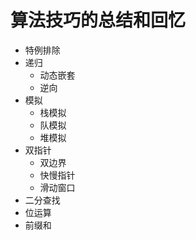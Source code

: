 # 算法技巧的总结和回忆

+ 特例排除
+ 递归
  + 动态嵌套
  + 逆向
+ 模拟
  + 栈模拟
  + 队模拟
  + 堆模拟
+ 双指针
  + 双边界
  + 快慢指针
  + 滑动窗口
+ 二分查找
+ 位运算
+ 前缀和 